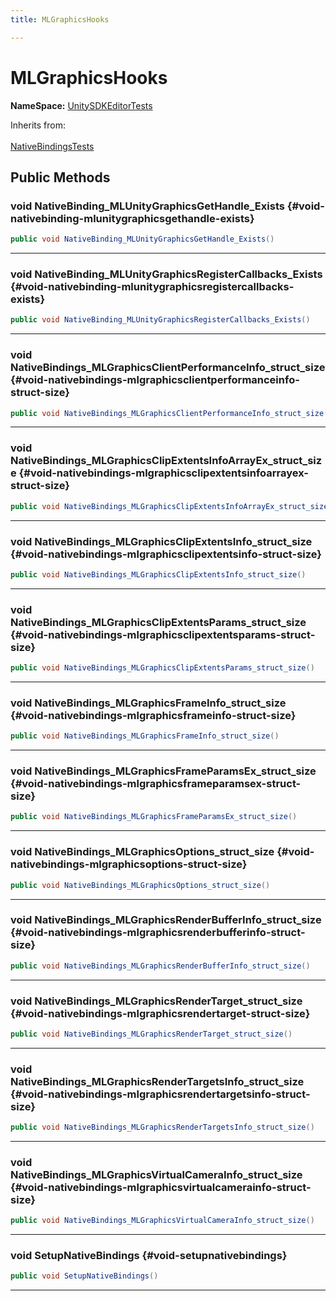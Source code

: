 ```yaml
---
title: MLGraphicsHooks

---
```


# MLGraphicsHooks



**NameSpace:** 
[UnitySDKEditorTests](/versioned_docs/version-02-Aug-2023/unity-api/api/UnitySDKEditorTests/UnitySDKEditorTests.md) 





Inherits from: <br></br>[NativeBindingsTests](/versioned_docs/version-02-Aug-2023/unity-api/api/UnitySDKEditorTests/UnitySDKEditorTests.NativeBindingsTests.md)




## Public Methods

### void NativeBinding_MLUnityGraphicsGetHandle_Exists {#void-nativebinding-mlunitygraphicsgethandle-exists}

```csharp
public void NativeBinding_MLUnityGraphicsGetHandle_Exists()
```






-----------

### void NativeBinding_MLUnityGraphicsRegisterCallbacks_Exists {#void-nativebinding-mlunitygraphicsregistercallbacks-exists}

```csharp
public void NativeBinding_MLUnityGraphicsRegisterCallbacks_Exists()
```






-----------

### void NativeBindings_MLGraphicsClientPerformanceInfo_struct_size {#void-nativebindings-mlgraphicsclientperformanceinfo-struct-size}

```csharp
public void NativeBindings_MLGraphicsClientPerformanceInfo_struct_size()
```






-----------

### void NativeBindings_MLGraphicsClipExtentsInfoArrayEx_struct_size {#void-nativebindings-mlgraphicsclipextentsinfoarrayex-struct-size}

```csharp
public void NativeBindings_MLGraphicsClipExtentsInfoArrayEx_struct_size()
```






-----------

### void NativeBindings_MLGraphicsClipExtentsInfo_struct_size {#void-nativebindings-mlgraphicsclipextentsinfo-struct-size}

```csharp
public void NativeBindings_MLGraphicsClipExtentsInfo_struct_size()
```






-----------

### void NativeBindings_MLGraphicsClipExtentsParams_struct_size {#void-nativebindings-mlgraphicsclipextentsparams-struct-size}

```csharp
public void NativeBindings_MLGraphicsClipExtentsParams_struct_size()
```






-----------

### void NativeBindings_MLGraphicsFrameInfo_struct_size {#void-nativebindings-mlgraphicsframeinfo-struct-size}

```csharp
public void NativeBindings_MLGraphicsFrameInfo_struct_size()
```






-----------

### void NativeBindings_MLGraphicsFrameParamsEx_struct_size {#void-nativebindings-mlgraphicsframeparamsex-struct-size}

```csharp
public void NativeBindings_MLGraphicsFrameParamsEx_struct_size()
```






-----------

### void NativeBindings_MLGraphicsOptions_struct_size {#void-nativebindings-mlgraphicsoptions-struct-size}

```csharp
public void NativeBindings_MLGraphicsOptions_struct_size()
```






-----------

### void NativeBindings_MLGraphicsRenderBufferInfo_struct_size {#void-nativebindings-mlgraphicsrenderbufferinfo-struct-size}

```csharp
public void NativeBindings_MLGraphicsRenderBufferInfo_struct_size()
```






-----------

### void NativeBindings_MLGraphicsRenderTarget_struct_size {#void-nativebindings-mlgraphicsrendertarget-struct-size}

```csharp
public void NativeBindings_MLGraphicsRenderTarget_struct_size()
```






-----------

### void NativeBindings_MLGraphicsRenderTargetsInfo_struct_size {#void-nativebindings-mlgraphicsrendertargetsinfo-struct-size}

```csharp
public void NativeBindings_MLGraphicsRenderTargetsInfo_struct_size()
```






-----------

### void NativeBindings_MLGraphicsVirtualCameraInfo_struct_size {#void-nativebindings-mlgraphicsvirtualcamerainfo-struct-size}

```csharp
public void NativeBindings_MLGraphicsVirtualCameraInfo_struct_size()
```






-----------

### void SetupNativeBindings {#void-setupnativebindings}

```csharp
public void SetupNativeBindings()
```






-----------



